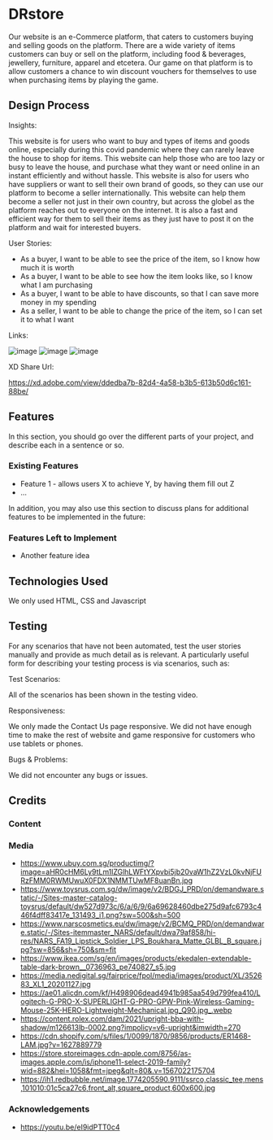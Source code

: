 # DRstore

Our website is an e-Commerce platform, that caters to customers buying and selling goods on the platform. There are a wide variety of items customers can buy or sell on the platform, including food & beverages, jewellery, furniture, apparel and etcetera. Our game on that platform is to allow customers a chance to win discount vouchers for themselves to use when purchasing items by playing the game. 


 
## Design Process
 
Insights:

This website is for users who want to buy and types of items and goods online, especially during this covid pandemic where they can rarely leave the house to shop for items. This website can help those who are too lazy or busy to leave the house, and purchase what they want or need online in an instant efficiently and without hassle. This website is also for users who have suppliers or want to sell their own brand of goods, so they can use our platform to become a seller internationally. This website can help them become a seller not just in their own country, but across the globel as the platform reaches out to everyone on the internet. It is also a fast and efficient way for them to sell their items as they just have to post it on the platform and wait for interested buyers.

User Stories:
- As a buyer, I want to be able to see the price of the item, so I know how much it is worth
- As a buyer, I want to be able to see how the item looks like, so I know what I am purchasing
- As a buyer, I want to be able to have discounts, so that I can save more money in my spending
- As a seller, I want to be able to change the price of the item, so I can set it to what I want

Links:

![image](https://user-images.githubusercontent.com/86419457/154837489-fcbf8199-ac3d-4d29-a5fe-2d830112d0fa.png)
![image](https://user-images.githubusercontent.com/86419457/154837471-93ec1e72-31a9-4186-90a5-8d8ae8b0e0ef.png)
![image](https://user-images.githubusercontent.com/86419457/154837504-df2db3b5-b277-4216-991f-6d9e5911f670.png)

XD Share Url:

https://xd.adobe.com/view/ddedba7b-82d4-4a58-b3b5-613b50d6c161-88be/
## Features

In this section, you should go over the different parts of your project, and describe each in a sentence or so.
 
### Existing Features
- Feature 1 - allows users X to achieve Y, by having them fill out Z
- ...

In addition, you may also use this section to discuss plans for additional features to be implemented in the future:

### Features Left to Implement
- Another feature idea

## Technologies Used
We only used HTML, CSS and Javascript


## Testing

For any scenarios that have not been automated, test the user stories manually and provide as much detail as is relevant. A particularly useful form for describing your testing process is via scenarios, such as:

Test Scenarios:

All of the scenarios has been shown in the testing video.

Responsiveness:

We only made the Contact Us page responsive. We did not have enough time to make the rest of website and game responsive for customers who use tablets or phones.

Bugs & Problems:

We did not encounter any bugs or issues.

## Credits

### Content

### Media
- https://www.ubuy.com.sg/productimg/?image=aHR0cHM6Ly9tLm1lZGlhLWFtYXpvbi5jb20vaW1hZ2VzL0kvNjFURzFMM0RWMUwuX0FDX1NMMTUwMF8uanBn.jpg
- https://www.toysrus.com.sg/dw/image/v2/BDGJ_PRD/on/demandware.static/-/Sites-master-catalog-toysrus/default/dw527d973c/6/a/6/9/6a69628460dbe275d9afc6793c446f4dff83417e_131493_i1.png?sw=500&sh=500
- https://www.narscosmetics.eu/dw/image/v2/BCMQ_PRD/on/demandware.static/-/Sites-itemmaster_NARS/default/dwa79af858/hi-res/NARS_FA19_Lipstick_Soldier_LPS_Boukhara_Matte_GLBL_B_square.jpg?sw=856&sh=750&sm=fit
- https://www.ikea.com/sg/en/images/products/ekedalen-extendable-table-dark-brown__0736963_pe740827_s5.jpg
- https://media.nedigital.sg/fairprice/fpol/media/images/product/XL/352683_XL1_20201127.jpg
- https://ae01.alicdn.com/kf/H498906dead4941b985aa549d799fea410/Logitech-G-PRO-X-SUPERLIGHT-G-PRO-GPW-Pink-Wireless-Gaming-Mouse-25K-HERO-Lightweight-Mechanical.jpg_Q90.jpg_.webp
- https://content.rolex.com/dam/2021/upright-bba-with-shadow/m126613lb-0002.png?impolicy=v6-upright&imwidth=270
- https://cdn.shopify.com/s/files/1/0099/1870/9856/products/ER1468-LAM.jpg?v=1627889779
- https://store.storeimages.cdn-apple.com/8756/as-images.apple.com/is/iphone11-select-2019-family?wid=882&hei=1058&fmt=jpeg&qlt=80&.v=1567022175704
- https://ih1.redbubble.net/image.1774205590.9111/ssrco,classic_tee,mens,101010:01c5ca27c6,front_alt,square_product,600x600.jpg

### Acknowledgements

- https://youtu.be/eI9idPTT0c4
